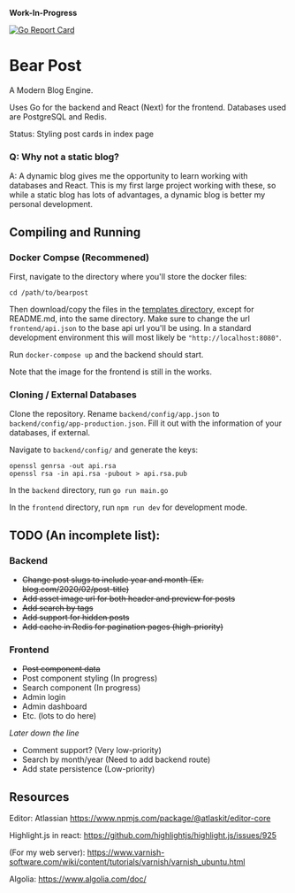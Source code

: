 **Work-In-Progress**

[![Go Report Card](https://goreportcard.com/badge/github.com/alanqchen/bear-post)](https://goreportcard.com/report/github.com/alanqchen/bear-post)

# Bear Post
A Modern Blog Engine.

Uses Go for the backend and React (Next) for the frontend.
Databases used are PostgreSQL and Redis.

Status:
Styling post cards in index page 


### Q: Why not a static blog?
A: A dynamic blog gives me the opportunity to learn working with databases and React. This is my first large project working with these, so while a static blog has lots of advantages, a dynamic blog is better my personal development.

## Compiling and Running

### Docker Compse (Recommened)

First, navigate to the directory where you'll store the docker files:

```
cd /path/to/bearpost
```

Then download/copy the files in the [templates directory](templates), except for README.md, into the same directory. Make sure
to change the url `frontend/api.json` to the base api url you'll be using. In a standard development environment this will most likely
be `"http://localhost:8080"`.

Run `docker-compose up` and the backend should start.

Note that the image for the frontend is still in the works.

### Cloning / External Databases

Clone the repository. Rename `backend/config/app.json` to `backend/config/app-production.json`. Fill it out with the information of your databases, if external.

Navigate to `backend/config/` and generate the keys:

```
openssl genrsa -out api.rsa
openssl rsa -in api.rsa -pubout > api.rsa.pub
```

In the `backend` directory, run
```go run main.go```

In the `frontend` directory, run
```npm run dev```
for development mode.

## TODO (An incomplete list):
### Backend
- ~~Change post slugs to include year and month (Ex. blog.com/2020/02/post-title)~~
- ~~Add asset image url for both header and preview for posts~~
- ~~Add search by tags~~
- ~~Add support for hidden posts~~
- ~~Add cache in Redis for pagination pages (high-priority)~~

### Frontend
- ~~Post component data~~
- Post component styling (In progress)
- Search component (In progress)
- Admin login
- Admin dashboard
- Etc. (lots to do here)

*Later down the line*
- Comment support? (Very low-priority)
- Search by month/year (Need to add backend route)
- Add state persistence (Low-priority)

## Resources
Editor: Atlassian https://www.npmjs.com/package/@atlaskit/editor-core

Highlight.js in react: https://github.com/highlightjs/highlight.js/issues/925

(For my web server): https://www.varnish-software.com/wiki/content/tutorials/varnish/varnish_ubuntu.html

Algolia: https://www.algolia.com/doc/


